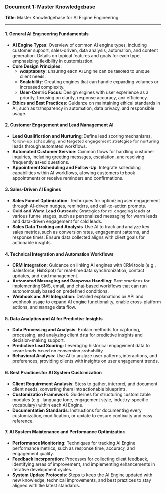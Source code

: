 ### Document 1: Master Knowledgebase

**Title**: Master Knowledgebase for AI Engine Engineering

---

#### 1. **General AI Engineering Fundamentals**

   - **AI Engine Types**: Overview of common AI engine types, including customer support, sales-driven, data analysis, automation, and content generation. Details on typical features and goals for each type, emphasizing flexibility in customization.
   - **Core Design Principles**:
     - **Adaptability**: Ensuring each AI Engine can be tailored to unique client needs.
     - **Scalability**: Creating engines that can handle expanding volumes or increased complexity.
     - **User-Centric Focus**: Design engines with user experience as a priority, focusing on clarity, response accuracy, and efficiency.
   - **Ethics and Best Practices**: Guidance on maintaining ethical standards in AI, such as transparency in automation, data privacy, and responsible usage.

#### 2. **Customer Engagement and Lead Management AI**

   - **Lead Qualification and Nurturing**: Define lead scoring mechanisms, follow-up scheduling, and targeted engagement strategies for nurturing leads through automated workflows.
   - **Automated Customer Service**: Common flows for handling customer inquiries, including greeting messages, escalation, and resolving frequently asked questions.
   - **Appointment Scheduling and Follow-Up**: Integrate scheduling capabilities within AI workflows, allowing customers to book appointments or receive reminders and confirmations.

#### 3. **Sales-Driven AI Engines**

   - **Sales Funnel Optimization**: Techniques for optimizing user engagement through AI-driven nudges, reminders, and call-to-action prompts.
   - **Cold and Warm Lead Outreach**: Strategies for re-engaging leads at various funnel stages, such as personalized messaging for warm leads and data-driven engagement for cold leads.
   - **Sales Data Tracking and Analysis**: Use AI to track and analyze key sales metrics, such as conversion rates, engagement patterns, and response times. Ensure data collected aligns with client goals for actionable insights.

#### 4. **Technical Integration and Automation Workflows**

   - **CRM Integration**: Guidance on linking AI engines with CRM tools (e.g., Salesforce, HubSpot) for real-time data synchronization, contact updates, and lead management.
   - **Automated Messaging and Response Handling**: Best practices for implementing SMS, email, and chat-based workflows that can run autonomously based on predefined conditions.
   - **Webhook and API Integration**: Detailed explanations on API and webhook usage to expand AI engine functionality, enable cross-platform actions, and manage data flow.
   
#### 5. **Data Analytics and AI for Predictive Insights**

   - **Data Processing and Analysis**: Explain methods for capturing, processing, and analyzing client data for predictive insights and decision-making support.
   - **Predictive Lead Scoring**: Leveraging historical engagement data to score leads based on conversion probability.
   - **Behavioral Analysis**: Use AI to analyze user patterns, interactions, and preferences, providing clients with insights on user engagement trends.

#### 6. **Best Practices for AI System Customization**

   - **Client Requirement Analysis**: Steps to gather, interpret, and document client needs, converting them into actionable blueprints.
   - **Customization Framework**: Guidelines for structuring customizable modules (e.g., language tone, engagement style, industry-specific vocabulary) within each AI Engine.
   - **Documentation Standards**: Instructions for documenting every customization, modification, or update to ensure continuity and easy reference.

#### 7. **AI System Maintenance and Performance Optimization**

   - **Performance Monitoring**: Techniques for tracking AI Engine performance metrics, such as response time, accuracy, and engagement quality.
   - **Feedback Incorporation**: Processes for collecting client feedback, identifying areas of improvement, and implementing enhancements in iterative development cycles.
   - **System Update Protocols**: Steps to keep the AI Engine updated with new knowledge, technical improvements, and best practices to stay aligned with the latest standards.
